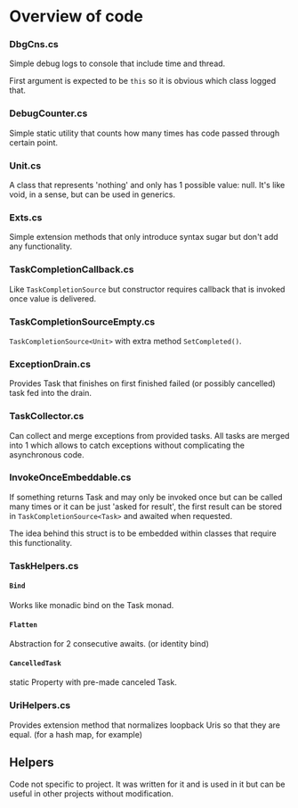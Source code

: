 Overview of code
================

### DbgCns.cs

Simple debug logs to console that include time and thread.

First argument is expected to be `this` so it is obvious which class logged that.

### DebugCounter.cs

Simple static utility that counts how many times has code passed through certain point.

### Unit.cs

A class that represents 'nothing' and only has 1 possible value: null. It's like void, in a sense, but can be used in generics.

### Exts.cs

Simple extension methods that only introduce syntax sugar but don't add any functionality.

### TaskCompletionCallback.cs

Like `TaskCompletionSource` but constructor requires callback that is invoked once value is delivered.

### TaskCompletionSourceEmpty.cs

`TaskCompletionSource<Unit>` with extra method `SetCompleted()`.

### ExceptionDrain.cs

Provides Task that finishes on first finished failed (or possibly cancelled) task fed into the drain.

### TaskCollector.cs

Can collect and merge exceptions from provided tasks. All tasks are merged into 1 which allows to catch exceptions without complicating the asynchronous code.

### InvokeOnceEmbeddable.cs

If something returns Task and may only be invoked once but can be called many times or it can be just 'asked for result', the first result can be stored in `TaskCompletionSource<Task>` and awaited when requested.

The idea behind this struct is to be embedded within classes that require this functionality.

### TaskHelpers.cs

#### `Bind`

Works like monadic bind on the Task monad.

#### `Flatten`

Abstraction for 2 consecutive awaits. (or identity bind)

#### `CancelledTask`

static Property with pre-made canceled Task.

### UriHelpers.cs

Provides extension method that normalizes loopback Uris so that they are equal. (for a hash map, for example)

Helpers
-------

Code not specific to project. It was written for it and is used in it but can be useful in other projects without modification.
